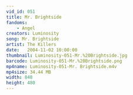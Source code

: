 ```yaml
---
vid_id: 051
title: Mr. Brightside
fandoms:
    - Angel
creators: Luminosity
song: Mr. Brightside
artist: The Killers
date:   2004-11-02 10:00:00
thumbnail: Luminosity-051-Mr.%20Brightside.jpg
barcode: Luminosity-051-Mr.%20Brightside.png
mp4name: Luminosity-051-Mr. Brightside.m4v
mp4size: 34.44 MB
width: 848
height: 480
---
```



